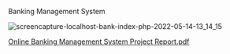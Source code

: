 Banking Management System


![screencapture-localhost-bank-index-php-2022-05-14-13_14_15](https://github.com/GauravY96/Banking-Management-System/assets/164605389/df29ced1-3871-4a46-9eed-703e22568d04)

[Online Banking Management System Project Report.pdf](https://github.com/GauravY96/Banking-Management-System/files/15441658/Online.Banking.Management.System.Project.Report.pdf)
